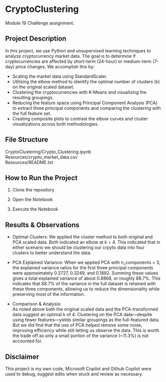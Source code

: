 CryptoClustering
================

Module 19 Challenge assignment. 

Project Description
-------------------
In this project, we use Python and unsupervised learning techniques to analyze cryptocurrency market data. The goal is to determine if cryptocurrencies are affected by short-term (24-hour) or medium-term (7-day) price changes. We accomplish this by:
- Scaling the market data using StandardScaler.
- Utilizing the elbow method to identify the optimal number of clusters (k) on the original scaled dataset.
- Clustering the cryptocurrencies with K-Means and visualizing the resulting groupings.
- Reducing the feature space using Principal Component Analysis (PCA) to extract three principal components and comparing the clustering with the full feature set.
- Creating composite plots to contrast the elbow curves and cluster visualizations across both methodologies.

File Structure
--------------
CryptoClustering/Crypto_Clustering.ipynb      
Resources/crypto_market_data.csv   
Resources/README.txt 


How to Run the Project
----------------------
1. Clone the repository

2. Open the Notebook

3. Execute the Notebook


Results & Observations
------------------------
- Optimal Clusters:
  We applied the cluster method to both original and PCA scaled data. Both indicated an elbow at k = 4. This indicated that in either scenario we should be clustering our crpyto data into four clusters to better understand the data. 

- PCA Explained Variance:
  When we applied PCA with n_components = 3, the explained variance ratios for the first three principal components were approximately 0.3727, 0.3249, and 0.1892. Summing these values gives a total explained variance of about 0.8868, or roughly 88.7%. This indicates that 88.7% of the variance in the full dataset is retained with these three components, allowing us to reduce the dimensionality while preserving most of the information.

- Comparison & Analysis:  
  As noted above both the original scaled data and the PCA-transformed data suggest an optimal k of 4. Clustering on the PCA data—despite using fewer features—yields similar groupings as the full-featured data. But we did find that the use of PCA helped remove some noise, improving  efficiency while still letting us observe the data. This is worth the trade off as only a small portion of the variance (~11.3%) is not accounted for.


Disclaimer
-------
This project is my own code, Microsoft Copilot and Github Copilot were used to debug, suggest edits when stuck and review as necessary. 